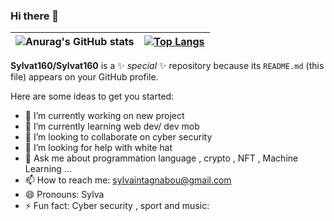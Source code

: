 ### Hi there 👋
| ![Anurag's GitHub stats](https://github-readme-stats.vercel.app/api?username=Sylvat160&show_icons=true&theme=dracula)      | [![Top Langs](https://github-readme-stats.vercel.app/api/top-langs/?username=Sylvat160&layout=compact&show_icons=true&theme=dracula)](https://github.com/anuraghazra/github-readme-stats) |
| ----------- | ----------- |


**Sylvat160/Sylvat160** is a ✨ _special_ ✨ repository because its `README.md` (this file) appears on your GitHub profile.

Here are some ideas to get you started:

- 🔭 I’m currently working on new project
- 🌱 I’m currently learning web dev/ dev mob
- 👯 I’m looking to collaborate on cyber security
- 🤔 I’m looking for help with white hat
- 💬 Ask me about programmation language , crypto , NFT , Machine Learning ...
- 📫 How to reach me: sylvaintagnabou@gmail.com
- 😄 Pronouns: Sylva
- ⚡ Fun fact: Cyber security , sport and music:

